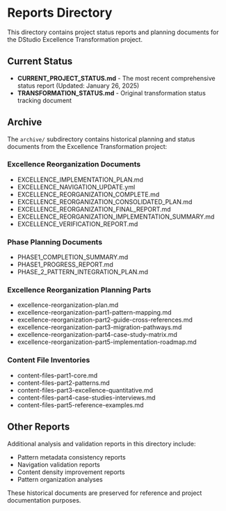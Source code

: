 # Reports Directory

This directory contains project status reports and planning documents for the DStudio Excellence Transformation project.

## Current Status

- **CURRENT_PROJECT_STATUS.md** - The most recent comprehensive status report (Updated: January 26, 2025)
- **TRANSFORMATION_STATUS.md** - Original transformation status tracking document

## Archive

The `archive/` subdirectory contains historical planning and status documents from the Excellence Transformation project:

### Excellence Reorganization Documents
- EXCELLENCE_IMPLEMENTATION_PLAN.md
- EXCELLENCE_NAVIGATION_UPDATE.yml
- EXCELLENCE_REORGANIZATION_COMPLETE.md
- EXCELLENCE_REORGANIZATION_CONSOLIDATED_PLAN.md
- EXCELLENCE_REORGANIZATION_FINAL_REPORT.md
- EXCELLENCE_REORGANIZATION_IMPLEMENTATION_SUMMARY.md
- EXCELLENCE_VERIFICATION_REPORT.md

### Phase Planning Documents
- PHASE1_COMPLETION_SUMMARY.md
- PHASE1_PROGRESS_REPORT.md
- PHASE_2_PATTERN_INTEGRATION_PLAN.md

### Excellence Reorganization Planning Parts
- excellence-reorganization-plan.md
- excellence-reorganization-part1-pattern-mapping.md
- excellence-reorganization-part2-guide-cross-references.md
- excellence-reorganization-part3-migration-pathways.md
- excellence-reorganization-part4-case-study-matrix.md
- excellence-reorganization-part5-implementation-roadmap.md

### Content File Inventories
- content-files-part1-core.md
- content-files-part2-patterns.md
- content-files-part3-excellence-quantitative.md
- content-files-part4-case-studies-interviews.md
- content-files-part5-reference-examples.md

## Other Reports

Additional analysis and validation reports in this directory include:
- Pattern metadata consistency reports
- Navigation validation reports
- Content density improvement reports
- Pattern organization analyses

These historical documents are preserved for reference and project documentation purposes.